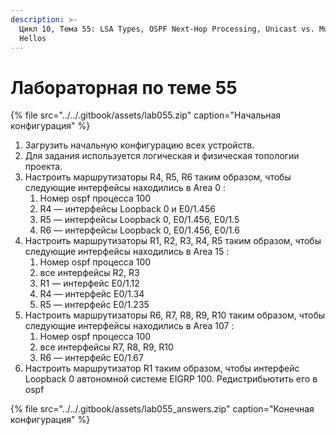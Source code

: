 ```yaml
---
description: >-
  Цикл 10, Тема 55: LSA Types, OSPF Next-Hop Processing, Unicast vs. Multicast
  Hellos
---
```


# Лабораторная по теме 55

{% file src="../../.gitbook/assets/lab055.zip" caption="Начальная конфигурация" %}

1. Загрузить начальную конфигурацию всех устройств.
2. Для задания используется логическая и физическая топологии проекта.
3. Настроить маршрутизаторы R4, R5, R6 таким образом, чтобы следующие интерфейсы находились в Area 0 :
   1. Номер ospf процесса 100
   2. R4 — интерфейсы Loopback 0 и E0/1.456
   3. R5 — интерфейсы Loopback 0, E0/1.456, E0/1.5
   4. R6 — интерфейсы Loopback 0, E0/1.456, E0/1.6
4. Настроить маршрутизаторы R1, R2, R3, R4, R5 таким образом, чтобы следующие интерфейсы находились в Area 15 :
   1. Номер ospf процесса 100
   2. все интерфейсы R2, R3
   3. R1 — интерфейс E0/1.12
   4. R4 — интерфейс E0/1.34
   5. R5 — интерфейс E0/1.235
5. Настроить маршрутизаторы R6, R7, R8, R9, R10 таким образом, чтобы следующие интерфейсы находились в Area 107 :
   1. Номер ospf процесса 100
   2. все интерфейсы R7, R8, R9, R10
   3. R6 — интерфейс E0/1.67
6. Настроить маршрутизатор R1 таким образом, чтобы интерфейс Loopback 0 автономной системе EIGRP 100. Редистрибьютить его в ospf

{% file src="../../.gitbook/assets/lab055\_answers.zip" caption="Конечная конфигурация" %}

